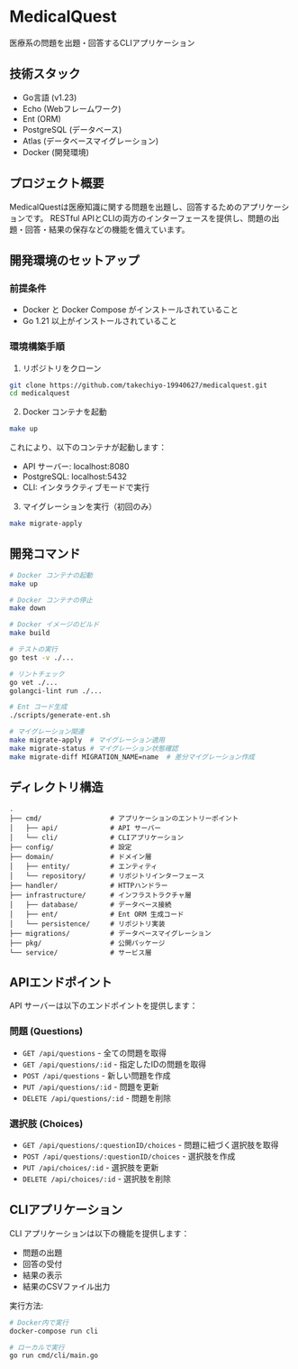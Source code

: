 # MedicalQuest

医療系の問題を出題・回答するCLIアプリケーション

## 技術スタック

- Go言語 (v1.23)
- Echo (Webフレームワーク)
- Ent (ORM)
- PostgreSQL (データベース)
- Atlas (データベースマイグレーション)
- Docker (開発環境)

## プロジェクト概要

MedicalQuestは医療知識に関する問題を出題し、回答するためのアプリケーションです。
RESTful APIとCLIの両方のインターフェースを提供し、問題の出題・回答・結果の保存などの機能を備えています。

## 開発環境のセットアップ

### 前提条件

- Docker と Docker Compose がインストールされていること
- Go 1.21 以上がインストールされていること

### 環境構築手順

1. リポジトリをクローン

```bash
git clone https://github.com/takechiyo-19940627/medicalquest.git
cd medicalquest
```

2. Docker コンテナを起動

```bash
make up
```

これにより、以下のコンテナが起動します：
- API サーバー: localhost:8080
- PostgreSQL: localhost:5432
- CLI: インタラクティブモードで実行

3. マイグレーションを実行（初回のみ）

```bash
make migrate-apply
```

## 開発コマンド

```bash
# Docker コンテナの起動
make up

# Docker コンテナの停止
make down

# Docker イメージのビルド
make build

# テストの実行
go test -v ./...

# リントチェック
go vet ./...
golangci-lint run ./...

# Ent コード生成
./scripts/generate-ent.sh

# マイグレーション関連
make migrate-apply  # マイグレーション適用
make migrate-status # マイグレーション状態確認
make migrate-diff MIGRATION_NAME=name  # 差分マイグレーション作成
```

## ディレクトリ構造

```
.
├── cmd/                 # アプリケーションのエントリーポイント
│   ├── api/             # API サーバー
│   └── cli/             # CLIアプリケーション
├── config/              # 設定
├── domain/              # ドメイン層
│   ├── entity/          # エンティティ
│   └── repository/      # リポジトリインターフェース
├── handler/             # HTTPハンドラー
├── infrastructure/      # インフラストラクチャ層
│   ├── database/        # データベース接続
│   ├── ent/             # Ent ORM 生成コード
│   └── persistence/     # リポジトリ実装
├── migrations/          # データベースマイグレーション
├── pkg/                 # 公開パッケージ
└── service/             # サービス層
```

## APIエンドポイント

API サーバーは以下のエンドポイントを提供します：

### 問題 (Questions)

- `GET /api/questions` - 全ての問題を取得
- `GET /api/questions/:id` - 指定したIDの問題を取得
- `POST /api/questions` - 新しい問題を作成
- `PUT /api/questions/:id` - 問題を更新
- `DELETE /api/questions/:id` - 問題を削除

### 選択肢 (Choices)

- `GET /api/questions/:questionID/choices` - 問題に紐づく選択肢を取得
- `POST /api/questions/:questionID/choices` - 選択肢を作成
- `PUT /api/choices/:id` - 選択肢を更新
- `DELETE /api/choices/:id` - 選択肢を削除

## CLIアプリケーション

CLI アプリケーションは以下の機能を提供します：

- 問題の出題
- 回答の受付
- 結果の表示
- 結果のCSVファイル出力

実行方法:

```bash
# Docker内で実行
docker-compose run cli

# ローカルで実行
go run cmd/cli/main.go
```
